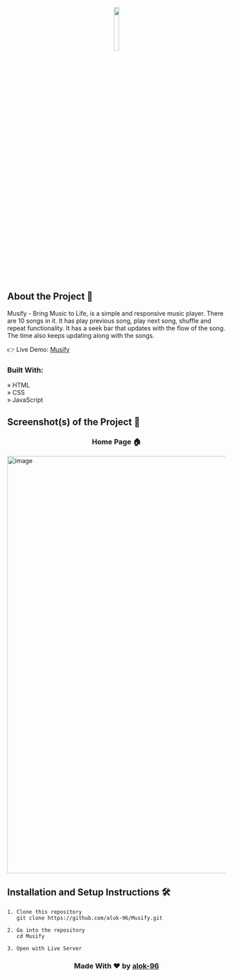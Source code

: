 <div align='center'><img style="width:16%" src='https://github.com/alok-96/Musify/assets/90456532/0908611c-7628-4b2e-b8ef-32b68f6775cb'/></div>


## About the Project 📂
Musify - Bring Music to Life,  is a simple and responsive music player. There are 10 songs in it. It has play previous song, play next song, shuffle and repeat functionality.
It has a seek bar that updates with the flow of the song. The time also keeps updating along with the songs.

👉 Live Demo:  <a href='https://alok-96.github.io/Musify/'>Musify</a>

### Built With:

» HTML <br />
» CSS <br />
» JavaScript <br />

## Screenshot(s) of the Project 📸
<h3 align='center'>Home Page 🏠</h3>

<img width="960" alt="image" src="https://github.com/alok-96/Musify/assets/90456532/db70275f-083d-4ac6-8b95-49111e3511ee">

## Installation and Setup Instructions 🛠️

```
1. Clone this repository
   git clone https://github.com/alok-96/Musify.git

2. Go into the repository
   cd Musify

3. Open with Live Server
```

<h3 align='center'>Made With ❤️ by <a href='https://github.com/alok-96' >alok-96</a></h3>

